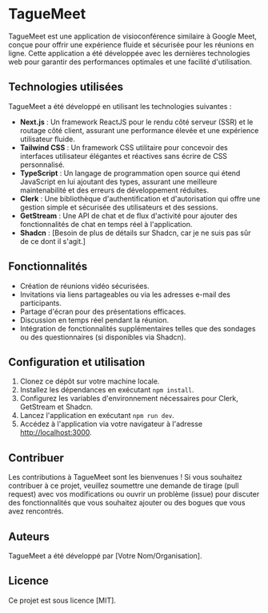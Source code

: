 # TagueMeet

TagueMeet est une application de visioconférence similaire à Google Meet, conçue pour offrir une expérience fluide et sécurisée pour les réunions en ligne. Cette application a été développée avec les dernières technologies web pour garantir des performances optimales et une facilité d'utilisation.

## Technologies utilisées

TagueMeet a été développé en utilisant les technologies suivantes :

- **Next.js** : Un framework ReactJS pour le rendu côté serveur (SSR) et le routage côté client, assurant une performance élevée et une expérience utilisateur fluide.
- **Tailwind CSS** : Un framework CSS utilitaire pour concevoir des interfaces utilisateur élégantes et réactives sans écrire de CSS personnalisé.
- **TypeScript** : Un langage de programmation open source qui étend JavaScript en lui ajoutant des types, assurant une meilleure maintenabilité et des erreurs de développement réduites.
- **Clerk** : Une bibliothèque d'authentification et d'autorisation qui offre une gestion simple et sécurisée des utilisateurs et des sessions.
- **GetStream** : Une API de chat et de flux d'activité pour ajouter des fonctionnalités de chat en temps réel à l'application.
- **Shadcn** : [Besoin de plus de détails sur Shadcn, car je ne suis pas sûr de ce dont il s'agit.]

## Fonctionnalités

- Création de réunions vidéo sécurisées.
- Invitations via liens partageables ou via les adresses e-mail des participants.
- Partage d'écran pour des présentations efficaces.
- Discussion en temps réel pendant la réunion.
- Intégration de fonctionnalités supplémentaires telles que des sondages ou des questionnaires (si disponibles via Shadcn).

## Configuration et utilisation

1. Clonez ce dépôt sur votre machine locale.
2. Installez les dépendances en exécutant `npm install`.
3. Configurez les variables d'environnement nécessaires pour Clerk, GetStream et Shadcn.
4. Lancez l'application en exécutant `npm run dev`.
5. Accédez à l'application via votre navigateur à l'adresse [http://localhost:3000](http://localhost:3000).

## Contribuer

Les contributions à TagueMeet sont les bienvenues ! Si vous souhaitez contribuer à ce projet, veuillez soumettre une demande de tirage (pull request) avec vos modifications ou ouvrir un problème (issue) pour discuter des fonctionnalités que vous souhaitez ajouter ou des bogues que vous avez rencontrés.

## Auteurs

TagueMeet a été développé par [Votre Nom/Organisation].

## Licence

Ce projet est sous licence [MIT].
